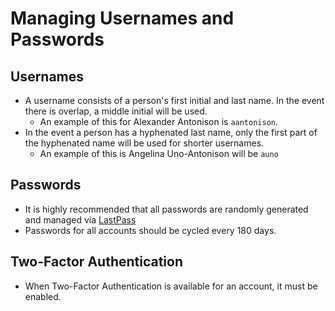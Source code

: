 # Managing Usernames and Passwords

## Usernames

* A username consists of a person's first initial and last name.  In the event there is overlap, a middle initial will be used.
  * An example of this for Alexander Antonison is `aantonison`.
* In the event a person has a hyphenated last name, only the first part of the hyphenated name will be used for shorter usernames.
  * An example of this is Angelina Uno-Antonison will be `auno`

## Passwords

* It is highly recommended that all passwords are randomly generated and managed via [LastPass](https://www.lastpass.com/)
* Passwords for all accounts should be cycled every 180 days.

## Two-Factor Authentication

* When Two-Factor Authentication is available for an account, it must be enabled.
